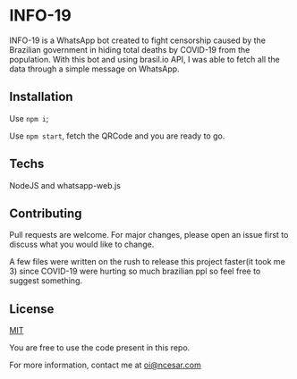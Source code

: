 # INFO-19

INFO-19 is a WhatsApp bot created to fight censorship caused by the Brazilian government in hiding total deaths by COVID-19 from the population. With this bot and using brasil.io API, I was able to fetch all the data through a simple message on WhatsApp.

## Installation

Use `npm i`;

Use `npm start`, fetch the QRCode and you are ready to go.

## Techs

NodeJS and whatsapp-web.js

## Contributing

Pull requests are welcome. For major changes, please open an issue first to discuss what you would like to change.

A few files were written on the rush to release this project faster(it took me 3) since COVID-19 were hurting so much brazilian ppl so feel free to suggest something.

## License

[MIT](https://choosealicense.com/licenses/mit/)

You are free to use the code present in this repo.

For more information, contact me at oi@ncesar.com
